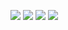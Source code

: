 <img src="">


<a target="_blank"><img src="https://img.shields.io/badge/HTML-E34F26?style=flat-square&logo=HTML5&logoColor=white"/></a>
<a target="_blank"><img src="https://img.shields.io/badge/CSS-1572B6?style=flat-square&logo=CSS3&logoColor=white"/></a>
<a target="_blank"><img src="https://img.shields.io/badge/JavaScript-F7DF1E?style=flat-square&logo=JavaScript&logoColor=white"/></a>
<a target="_blank"><img src="https://img.shields.io/badge/Node.js-339933?style=flat-square&logo=Node.js&logoColor=white"/></a>
